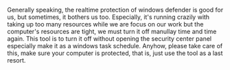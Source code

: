 Generally speaking, the realtime protection of windows defender is good for us, but sometimes, it bothers us too. 
Especially, it's running crazily with taking up too many resources while we are focus on our work but the computer's resources are tight, we must turn it off manullay time and time again.
This tool is to turn it off without opening the security center panel especially make it as a windows task schedule.
Anyhow, please take care of this, make sure your computer is protected, that is, just use the tool as a last resort.
